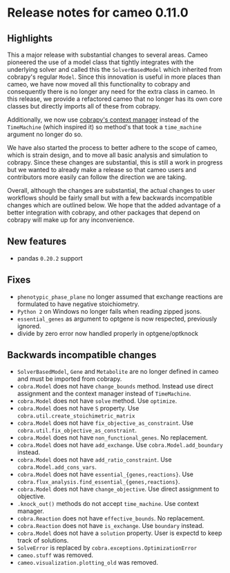 # Release notes for cameo 0.11.0

## Highlights

This a major release with substantial changes to several areas. Cameo pioneered the use of a model class that tightly integrates with the underlying solver and called this the `SolverBasedModel` which inherited from cobrapy's regular `Model`. Since this innovation is useful in more places than cameo, we have now moved all this functionality to cobrapy and consequently there is no longer any need for the extra class in cameo. In this release, we provide a refactored cameo that no longer has its own core classes but directly imports all of these from cobrapy.

Additionally, we now use [cobrapy's context manager](http://cobrapy.readthedocs.io/en/latest/getting_started.html#Making-changes-reversibly-using-models-as-contexts) instead of the `TimeMachine` (which inspired it) so method's that took a `time_machine` argument no longer do so.

We have also started the process to better adhere to the scope of cameo, which is strain design, and to move all basic analysis and simulation to cobrapy. Since these changes are substantial, this is still a work in progress but we wanted to already make a release so that cameo users and contributors more easily can follow the direction we are taking.

Overall, although the changes are substantial, the actual changes to user workflows should be fairly small but with a few backwards incompatible changes which are outlined below. We hope that the added advantage of a better integration with cobrapy, and other packages that depend on cobrapy will make up for any inconvenience.

## New features

- pandas `0.20.2` support

## Fixes

- `phenotypic_phase_plane` no longer assumed that exchange reactions are formulated to have negative stoichiometry.
- `Python 2` on Windows no longer fails when reading zipped jsons.
- `essential_genes` as argument to optgene is now respected, previously ignored.
- divide by zero error now handled properly in optgene/optknock

## Backwards incompatible changes

- `SolverBasedModel`, `Gene` and `Metabolite` are no longer defined in
  cameo and must be imported from cobrapy.
- `cobra.Model` does not have `change_bounds` method. Instead use
  direct assignment and the context manager instead of `TimeMachine`.
- `cobra.Model` does not have `solve` method. Use `optimize`.
- `cobra.Model` does not have `S` property. Use `cobra.util.create_stoichimetric_matrix`
- `cobra.Model` does not have `fix_objective_as_constraint`. Use
  `cobra.util.fix_objective_as_constraint`.
- `cobra.Model` does not have `non_functional_genes`. No replacement.
- `cobra.Model` does not have `add_exchange`. Use `cobra.Model.add_boundary` instead.
- `cobra.Model` does not have `add_ratio_constraint`. Use `cobra.Model.add_cons_vars`.
- `cobra.Model` does not have `essential_{genes,reactions}`. Use
  `cobra.flux_analysis.find_essential_{genes,reactions}`.
- `cobra.Model` does not have `change_objective`. Use direct
  assignment to objective.
- `.knock_out()` methods do not accept `time_machine`. Use context
  manager.
- `cobra.Reaction` does not have `effective_bounds`. No replacement.
- `cobra.Reaction` does not have `is_exchange`. Use `boundary` instead.
- `cobra.Model` does not have a `solution` property. User is expectd
  to keep track of solutions.
- `SolveError` is replaced by `cobra.exceptions.OptimizationError`
- `cameo.stuff` was removed.
- `cameo.visualization.plotting_old` was removed.

